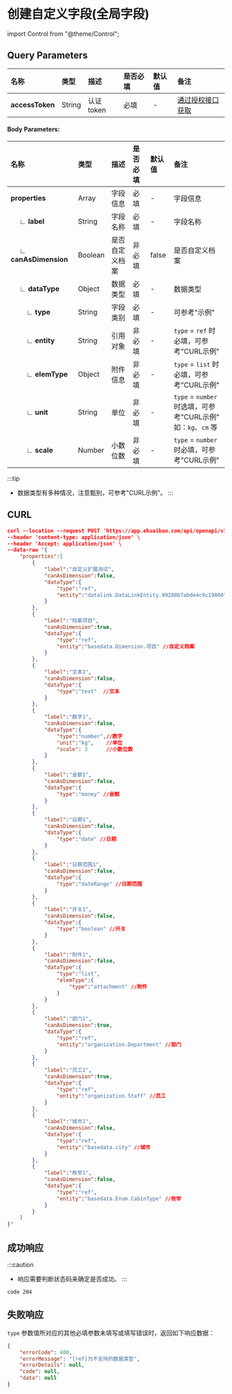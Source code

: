 # 创建自定义字段(全局字段)

import Control from "@theme/Control";

<Control
method="POST"
url="/api/openapi/v1/property/addPropertySet"
/>

## Query Parameters

| 名称 | 类型 | 描述 | 是否必填 | 默认值 | 备注 |
| :--- | :--- | :--- | :--- |:--- | :--- |
| **accessToken** | String | 认证token | 必填 | - | [通过授权接口获取](/docs/open-api/getting-started/auth) |

#### Body Parameters:

| 名称 | 类型 | 描述 | 是否必填 | 默认值 | 备注 |
| :--- | :--- | :--- | :--- |:--- | :--- |
|**properties**                   | Array   | 字段信息      | 必填  | - | 字段信息 | 
|**&emsp; ∟ label**             | String  | 字段名称      | 必填  | - | 字段名称 | 
|**&emsp; ∟ canAsDimension**    | Boolean | 是否自定义档案 | 非必填 | false | 是否自定义档案 | 
|**&emsp; ∟ dataType**          | Object  | 数据类型      | 必填  | - | 数据类型 | 
|**&emsp;&emsp; ∟ type**     | String  | 字段类别      | 必填  | - | 可参考"示例" | 
|**&emsp;&emsp; ∟ entity**   | String  | 引用对象      | 非必填 | - | `type` = `ref` 时必填，可参考"CURL示例" | 
|**&emsp;&emsp; ∟ elemType** | Object  | 附件信息      | 非必填 | - | `type` = `list` 时必填，可参考"CURL示例" | 
|**&emsp;&emsp; ∟ unit**     | String  | 单位         | 非必填 | - | `type` = `number` 时选填，可参考"CURL示例"<br/>如：`kg`、`cm` 等 | 
|**&emsp;&emsp; ∟ scale**    | Number  | 小数位数      | 非必填 | - | `type` = `number` 时必填，可参考"CURL示例" | 

:::tip
- 数据类型有多种情况，注意甄别，可参考"CURL示例"。
:::

## CURL
```json
curl --location --request POST 'https://app.ekuaibao.com/api/openapi/v1/property/addPropertySet?accessToken=f8QbuH2hwQ5E00' \
--header 'content-type: application/json' \
--header 'Accept: application/json' \
--data-raw '{
    "properties":[
        {
            "label":"自定义扩展测试",
            "canAsDimension":false,
            "dataType":{
                "type":"ref",
                "entity":"datalink.DataLinkEntity.99280b7abde4c9c19800" //自定义扩展
            }
        },
        {
            "label":"档案项目",
            "canAsDimension":true,
            "dataType":{
                "type":"ref",
                "entity":"basedata.Dimension.项目" //自定义档案
            }
        },
        {
            "label":"文本1",
            "canAsDimension":false,
            "dataType":{
                "type":"text"  //文本
            }
        },
        {
            "label":"数字1",
            "canAsDimension":false,
            "dataType":{
                "type":"number",//数字
                "unit":"kg",    //单位
                "scale": 3      //小数位数
            }
        },
        {
            "label":"金额1",
            "canAsDimension":false,
            "dataType":{
                "type":"money" //金额
            }
        },
        {
            "label":"日期1",
            "canAsDimension":false,
            "dataType":{
                "type":"date" //日期
            }
        },
        {
            "label":"日期范围1",
            "canAsDimension":false,
            "dataType":{
                "type":"dateRange" //日期范围
            }
        },
        {
            "label":"开关1",
            "canAsDimension":false,
            "dataType":{
                "type":"boolean" //开关
            }
        },
        {
            "label":"附件1",
            "canAsDimension":false,
            "dataType":{
                "type":"list",
                "elemType":{
                    "type":"attachment" //附件
                }
            }
        },
        {
            "label":"部门1",
            "canAsDimension":true,
            "dataType":{
                "type":"ref",
                "entity":"organization.Department" //部门
            }
        },
        {
            "label":"员工1",
            "canAsDimension":true,
            "dataType":{
                "type":"ref",
                "entity":"organization.Staff" //员工
            }
        },
        {
            "label":"城市1",
            "canAsDimension":false,
            "dataType":{
                "type":"ref",
                "entity":"basedata.city" //城市
            }
        },
        {
            "label":"枚举1",
            "canAsDimension":false,
            "dataType":{
                "type":"ref",
                "entity":"basedata.Enum.CabinType" //枚举
            }
        }
    ]
}'
```

## 成功响应
:::caution
- 响应需要判断状态码来确定是否成功。
:::

```text
code 204
```

## 失败响应
`type` 参数值所对应的其他必填参数未填写或填写错误时，返回如下响应数据：
```json
{
    "errorCode": 400,
    "errorMessage": "[ref]为不支持的数据类型",
    "errorDetails": null,
    "code": null,
    "data": null
}
```